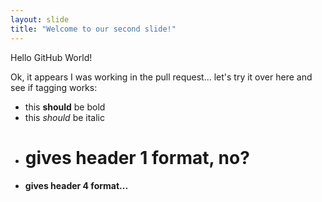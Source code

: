 ```yaml
---
layout: slide
title: "Welcome to our second slide!"
---
```

Hello GitHub World!

Ok, it appears I was working in the pull request... let's try it over here and see if tagging works:
- this **should** be bold
- this *should* be italic
- # gives header 1 format, no?
- #### gives header 4 format...
